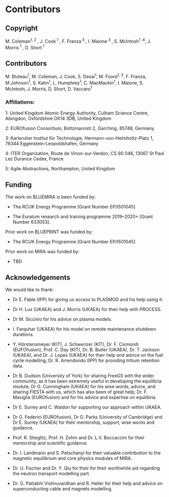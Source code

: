 
# Contributors

## Copyright

M. Coleman<sup>1, 2 </sup>, J. Cook<sup> 1 </sup>, F. Franza<sup> 3 </sup>, I. Maione<sup> 3 </sup>, S. McIntosh<sup>1 ,4</sup>, J. Morris<sup> 1 </sup>, D. Short<sup> 1 </sup>

## Contributors

M. Bluteau<sup>1</sup>, M. Coleman,  J. Cook, S. Desai<sup>1</sup>, M. Foord<sup>1, 5</sup>, F. Franza, M.Johnson<sup>1</sup>, S. Kahn<sup>1</sup>, L. Humphrey<sup>1</sup>, C. MacMackin<sup>1</sup>, I. Maione, S. McIntosh, J. Morris, D. Short, D. Vaccaro<sup>1</sup>

### Affiliations:

1: United Kingdom Atomic Energy Authority, Culham Science Centre, Abingdon, Oxfordshire OX14 3DB, United Kingdom

2: EUROfusion Consortium, Boltzmannstr.2, Garching, 85748, Germany

3: Karlsruher Institut f&uuml;r Technologie, Hermann-von-Helmholtz-Platz 1, 76344 Eggenstein-Leopoldshafen, Germany

4: ITER Organization, Route de Vinon-sur-Verdon, CS 90 046, 13067 St Paul Lez Durance Cedex, France

5: Agile Abstractions, Northampton, United Kingdom  

## Funding

The work on BLUEMIRA is been funded by:

* The RCUK Energy Programme [Grant Number EP/I501045]

* The Euratom research and training programme 2019–2020+ [Grant Number 633053].

Prior work on BLUEPRINT was funded by:

* The RCUK Energy Programme [Grant Number EP/I501045]

Prior work on MIRA was funded by:

* TBD

## Acknowledgements

We would like to thank:

* Dr E. Fable (IPP) for giving us access to PLASMOD and his help using it.

* Dr H. Lux (UKAEA) and J. Morris (UKAEA) for their help with PROCESS.

* Dr M. Siccinio for his advice on plasma models.

* I. Farquhar (UKAEA) for his model on remote maintenance shutdown durations.

* Y. H&ouml;rstensmeyer (KIT), J. Schwenzer (KIT), Dr. F. Cismondi (EUFOfusion), Prof. C. Day (KIT), Dr. B. Butler (UKAEA), Dr. T. Jackson (UKAEA), and Dr. J. Lopes (UKAEA) for their help and advice on the fuel cycle modelling; Dr. R. Arrendondo (IPP) for providing tritium retention data.

* Dr B. Dudson (University of York) for sharing FreeGS with the wider community, as it has been extremely useful in developing the equilibria module; Dr G. Cunningham (UKAEA) for his wise words, advice, and sharing FIESTA with us, which has also been of great help; Dr. F. Maviglia (EUROfusion) and for his advice and expertise on equilibria.

* Dr E. Surrey and C. Waldon for supporting our approach within UKAEA.

* Dr G. Federici (EUROfusion), Dr G. Parks (University of Cambridge) and Dr E. Surrey (UKAEA) for their mentorship, support, wise words and guidance.

* Prof. R. Stieglitz, Prof. H. Zohm and Dr. L.V. Boccaccini for their mentorship and scientific guidance.

* Dr. I. Landmann and S. Petschanyi for their valuable contribution to the magnetic equilibrium and core physics modules of MIRA.

* Dr. U. Fischer and Dr. Y. Qiu for their for their worthwhile aid regarding the neutron transport modelling part.

* Dr. G. Pattabhi Vishnuvardhan and R. Heller for their help and advice on superconducting cable and magnets modelling.
	
	
